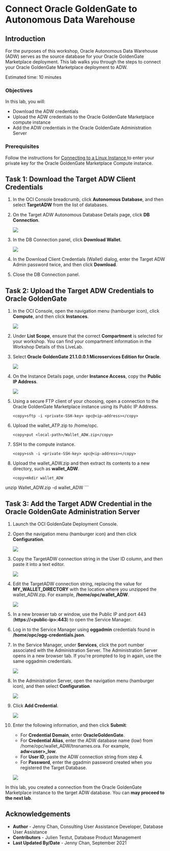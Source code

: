 # Connect Oracle GoldenGate to Autonomous Data Warehouse

## Introduction

For the purposes of this workshop, Oracle Autonomous Data Warehouse (ADW) serves as the source database for your Oracle GoldenGate Marketplace deployment. This lab walks you through the steps to connect your Oracle GoldenGate Marketplace deployment to ADW.

Estimated time: 10 minutes

### Objectives

In this lab, you will:
* Download the ADW credentials
* Upload the ADW credentials to the Oracle GoldenGate Marketplace compute instance
* Add the ADW credentials in the Oracle GoldenGate Administration Server

### Prerequisites

Follow the instructions for [Connecting to a Linux Instance ](https://docs.oracle.com/en-us/iaas/Content/Compute/Tasks/accessinginstance.htm#linux) to enter your private key for the Oracle GoldenGate Marketplace Compute instance.

## Task 1: Download the Target ADW Client Credentials

1.  In the OCI Console breadcrumb, click **Autonomous Database**, and then select **TargetADW** from the list of databases.

2.  On the Target ADW Autonomous Database Details page, click **DB Connection**.

    ![](images/02-01.png " ")

2.  In the DB Connection panel, click **Download Wallet**.

    ![](images/02-02.png " ")

3.  In the Download Client Credentials (Wallet) dialog, enter the Target ADW Admin password twice, and then click **Download**.

4.  Close the DB Connection panel.

## Task 2: Upload the Target ADW Credentials to Oracle GoldenGate

1.  In the OCI Console, open the navigation menu (hamburger icon), click **Compute**, and then click **Instances**.

    ![](images/02-01-compute.png " ")

2.  Under **List Scope**, ensure that the correct **Compartment** is selected for your workshop. You can find your compartment information in the Workshop Details of this LiveLab.

3.  Select **Oracle GoldenGate 21.1.0.0.1 Microservices Edition for Oracle**.

    ![](images/02-03-compute-instances.png " ")

4.  On the Instance Details page, under **Instance Access**, copy the **Public IP Address**.

    ![](images/02-04.png " ")

5.  Using a secure FTP client of your choosing, open a connection to the Oracle GoldenGate Marketplace instance using its Public IP Address.

    ```
    <copy>sftp -i <private-SSH-key> opc@<ip-address></copy>
    ```

6.  Upload the wallet\_ATP.zip to /home/opc.

    ```
    <copy>put <local-path>/Wallet_ADW.zip</copy>
    ```

7.  SSH to the compute instance.

    ```
    <copy>ssh -i <private-SSH-key> opc@<ip-address></copy>
    ```

8.  Upload the wallet\_ADW.zip and then extract its contents to a new directory, such as **wallet\_ADW**.

    ```
    <copy>mkdir wallet_ADW
unzip Wallet_ADW.zip -d wallet_ADW</copy>
    ```

## Task 3: Add the Target ADW Credential in the Oracle GoldenGate Administration Server

1.  Launch the OCI GoldenGate Deployment Console.

2.  Open the navigation menu (hamburger icon) and then click **Configuration**.

    ![](images/03-02.png " ")

3.  Copy the TargetADW connection string in the User ID column, and then paste it into a text editor.

    ![](images/03-03.png " ")

4.  Edit the TargetADW connection string, replacing the value for **MY\_WALLET\_DIRECTORY** with the location where you unzipped the wallet_ADW.zip. For example, **/home/opc/wallet\_ADW**.

    ![](images/04-04.png " ")

5.  In a new browser tab or window, use the Public IP and port 443 (**https://&lt;public-ip&gt;:443**) to open the Service Manager.

6.  Log in to the Service Manager using **oggadmin** credentials found in **/home/opc/ogg-credentials.json**.

7.  In the Service Manager, under **Services**, click the port number associated with the Administration Server. The Administration Server opens in a new browser tab. If you're prompted to log in again, use the same oggadmin credentials.

    ![](images/04-03.png " ")

8.  In the Administration Server, open the navigation menu (hamburger icon), and then select **Configuration**.

    ![](images/04-07.png " ")

9.  Click **Add Credential**.

    ![](images/03-09.png " ")

10. Enter the following information, and then click **Submit**:

    * For **Credential Domain**, enter **OracleGoldenGate**.
    * For **Credential Alias**, enter the ADW database name (low) from /home/opc/wallet\_ADW/tnsnames.ora. For example, **adw&lt;user&gt;\_low**.
    * For **User ID**, paste the ADW connection string from step 4.
    * For **Password**, enter the ggadmin password created when you registered the Target Database.

    ![](images/04-10.png " ")

In this lab, you created a connection from the Oracle GoldenGate Marketplace instance to the target ADW database. You can **may proceed to the next lab**.

## Acknowledgements

* **Author** - Jenny Chan, Consulting User Assistance Developer, Database User Assistance
* **Contributors** -  Julien Testut, Database Product Management
* **Last Updated By/Date** - Jenny Chan, September 2021
